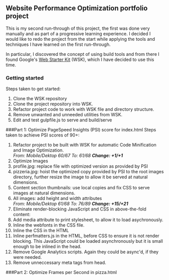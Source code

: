 ## Website Performance Optimization portfolio project

This is my second run-through of this project, the first was done very
manually and as part of a progressive learning experience. I decided
I would like to redo the project from the start while applying the tools
and techniques I have learned on the first run-through.

In particular, I discovered the concept of using build tools and from 
there I found Google's [Web Starter Kit](https://developers.google.com/web/starter-kit/)
(WSK), which I have decided to use this time.


### Getting started
Steps taken to get started:

1. Clone the WSK repository
2. Clone the project repository into WSK.
3. Refactor project code to work with WSK file and directory structure.
4. Remove unwanted and unneeded utilities from WSK.
5. Edit and test gulpfile.js to serve and build/serve 

###Part 1: Optimize PageSpeed Insights (PSI) score for index.html
Steps taken to achieve PSI scores of 90+:

1. Refactor project to be built with WSK for automatic Code Minification and
Image Optimization.
<br>_From: Mobile/Dektop 60/67 To: 61/68 **Change: +1/+1**_
2. Optimize Images
  1. profile.jpg: replace file with optimized version as provided by PSI
  2. pizzeria.jpg:  hoist the optimized copy provided by PSI to the root images directory, further resize the image to allow it be served at natural dimensions.
  3. Content section thumbnails: use local copies and fix CSS to serve images at natural dimensions.
  4. All images: add height and width attributes
<br>_From: Mobile/Dektop 61/68 To: 76/89 **Change: +15/+21**_
3. Eliminate render-blocking JavaScript and CSS in above-the-fold content:
  1. Add media attribute to print stylesheet, to allow it to load asychronously.
  2. Inline the webfonts in the CSS file.
  3. Inline the CSS in the HTML
  4. Inline perfmatters.js in the HTML, before CSS to ensure it is not render blocking. This JavaScript could be loaded asynchronously but it is small enough to be inlined in the head.
  5. Remove Google Analytics scripts. Again they could be async'd, if they were needed.
  6. Remove unneccessary meta tags from head.




###Part 2: Optimize Frames per Second in pizza.html

